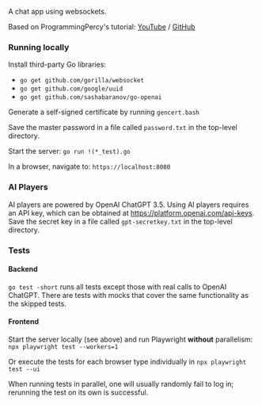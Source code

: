 A chat app using websockets. 

Based on ProgrammingPercy's tutorial: [YouTube](https://www.youtube.com/watch?v=pKpKv9MKN-E) / [GitHub](https://github.com/percybolmer/websocketsgo)

### Running locally

Install third-party Go libraries:
- `go get github.com/gorilla/websocket`
- `go get github.com/google/uuid`
- `go get github.com/sashabaranov/go-openai`

Generate a self-signed certificate by running `gencert.bash`

Save the master password in a file called `password.txt` in the top-level directory.

Start the server: `go run !(*_test).go`

In a browser, navigate to: `https://localhost:8080`

### AI Players

AI players are powered by OpenAI ChatGPT 3.5. Using AI players requires an API key, which can be obtained at https://platform.openai.com/api-keys. Save the secret key in a file called `gpt-secretkey.txt` in the top-level directory.

### Tests
#### Backend
`go test -short` runs all tests except those with real calls to OpenAI ChatGPT. There are tests with mocks that cover the same functionality as the skipped tests.

#### Frontend
Start the server locally (see above) and run Playwright **without** parallelism: `npx playwright test --workers=1`

Or execute the tests for each browser type individually in `npx playwright test --ui`

When running tests in parallel, one will usually randomly fail to log in; rerunning the test on its own is successful.